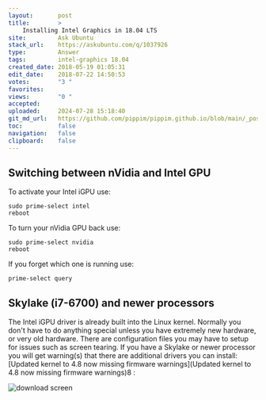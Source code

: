 ```yaml
---
layout:       post
title:        >
    Installing Intel Graphics in 18.04 LTS
site:         Ask Ubuntu
stack_url:    https://askubuntu.com/q/1037926
type:         Answer
tags:         intel-graphics 18.04
created_date: 2018-05-19 01:05:31
edit_date:    2018-07-22 14:50:53
votes:        "3 "
favorites:    
views:        "0 "
accepted:     
uploaded:     2024-07-28 15:18:40
git_md_url:   https://github.com/pippim/pippim.github.io/blob/main/_posts/2018/2018-05-19-Installing-Intel-Graphics-in-18.04-LTS.md
toc:          false
navigation:   false
clipboard:    false
---
```


## Switching between nVidia and Intel GPU

To activate your Intel iGPU use:

``` 
sudo prime-select intel
reboot
```

To turn your nVidia GPU back use:

``` 
sudo prime-select nvidia
reboot
```

If you forget which one is running use:

``` 
prime-select query
```


## Skylake (i7-6700) and newer processors

The Intel iGPU driver is already built into the Linux kernel. Normally you don't have to do anything special unless you have extremely new hardware, or very old hardware. There are configuration files you may have to setup for issues such as screen tearing. If you have a Skylake or newer processor you will get warning(s) that there are additional drivers you can install: [Updated kernel to 4.8 now missing firmware warnings](Updated kernel to 4.8 now missing firmware warnings)8 :

![download screen][1]


  [1]: https://i.sstatic.net/PzEm6.png
